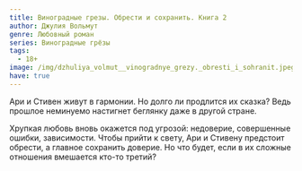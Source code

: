 ```yaml
---
title: Виноградные грезы. Обрести и сохранить. Книга 2
author: Джулия Вольмут
genre: Любовный роман
series: Виноградные грёзы
tags:
  - 18+
image: /img/dzhuliya_volmut__vinogradnye_grezy._obresti_i_sohranit.jpeg
have: true
---
```

Ари и Стивен живут в гармонии. Но долго ли продлится их сказка? Ведь прошлое неминуемо настигнет беглянку даже в другой стране. 

Хрупкая любовь вновь окажется под угрозой: недоверие, совершенные ошибки, зависимости. Чтобы прийти к свету, Ари и Стивену предстоит обрести, а главное сохранить доверие. Но что будет, если в их сложные отношения вмешается кто-то третий?